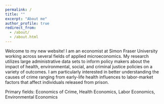 ```yaml
---
permalink: /
title: ""
excerpt: "About me"
author_profile: true
redirect_from: 
  - /about/
  - /about.html
---
```


Welcome to my new website! I am an economist at Simon Fraser University working across several fields of applied microeconomics. My research utilizes large administrative data sets to inform policy makers about the impact of health, environmental, social, and criminal justice policies on a variety of outcomes. I am particularly interested in better understanding the causes of crime ranging from early-life health influences to labor-market factors that affect individuals released from prison. 

Primary fields: Economics of Crime, Health Economics, Labor Economics, Environmental Economics





